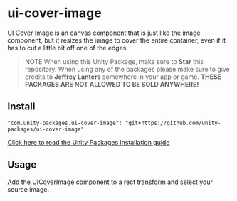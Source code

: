 # ui-cover-image

UI Cover Image is an canvas component that is just like the image component, but it resizes the image to cover the entire container, even if it has to cut a little bit off one of the edges.

> NOTE When using this Unity Package, make sure to **Star** this repository. When using any of the packages please make sure to give credits to **Jeffrey Lanters** somewhere in your app or game. **THESE PACKAGES ARE NOT ALLOWED TO BE SOLD ANYWHERE!**

## Install

```
"com.unity-packages.ui-cover-image": "git+https://github.com/unity-packages/ui-cover-image"
```

[Click here to read the Unity Packages installation guide](https://github.com/unity-packages/installation)

## Usage

Add the UICoverImage component to a rect transform and select your source image.
